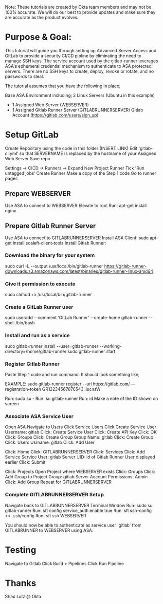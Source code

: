 Note: These tutorials are created by Okta team members and may not be 100% accurate. We will do our best to provide updates and make sure they are accurate as the product evolves.

# Purpose & Goal:

This tutorial will guide you through setting up Advanced Server Access and GitLab to provide a security CI/CD pipline by eliminating the need to manage SSH keys. The service account used by the gitlab-runner leverages ASA's ephemeral credential mechanism to authenticate to ASA protected servers. There are no SSH keys to create, deploy, revoke or rotate, and no passwords to steal.

The tutorial assumes that you have the following in place;

Base ASA Environment including;
2 Linux Servers (Ubuntu in this example)
- 1 Assigned Web Server (WEBSERVER)
- 1 Assigned Gitlab Runner Server (GITLABRUNNERSERVER)
Gitlab Account (https://gitlab.com/users/sign_up)

# Setup GitLab

Create Repository using the code in this folder (INSERT LINK)
Edit 'gitlab-ci.yml' so that SERVERNAME is replaced by the hostname of your Assigned Web Server
Save repo

Settings -> CICD -> Runners -> Expand
New Project Runner
Tick 'Run untagged jobs'
Create Runner
Make a copy of the Step 1 code
Go to runner pages

## Prepare WEBSERVER

Use ASA to connect to WEBSERVER
Elevate to root 
Run: apt-get install nginx

## Prepare Gitlab Runner Server

Use ASA to connect to GITLABRUNNERSERVER
Install ASA Client: sudo apt-get install scaleft-client-tools
Install Gitlab Runner:

### Download the binary for your system
sudo curl -L --output /usr/local/bin/gitlab-runner https://gitlab-runner-downloads.s3.amazonaws.com/latest/binaries/gitlab-runner-linux-amd64

### Give it permission to execute
sudo chmod +x /usr/local/bin/gitlab-runner

### Create a GitLab Runner user
sudo useradd --comment 'GitLab Runner' --create-home gitlab-runner --shell /bin/bash

### Install and run as a service
sudo gitlab-runner install --user=gitlab-runner --working-directory=/home/gitlab-runner
sudo gitlab-runner start

### Register Gitlab Runner
Paste Step 1 code and run command. It should look something like;

EXAMPLE: sudo gitlab-runner register --url https://gitlab.com/ --registration-token GR13234567876543_IucnsW

Run: sudo su -
Run: su gitlab-runner
Run: id
Make a note of the ID shown on screen

### Associate ASA Service User

Open ASA
Navigate to Users
Click Service Users
Click Create Service User
Username: gitlab
Click: Create Service User
Click: Create API Key
Click: OK
Click: Groups
Click: Create Group
Group Name: gitlab
Click: Create Group
Click: Users
Usrname: gitlab
Click: Add User

Click: Home
Click: GITLABRUNNERSERVER
Click: Services
Click: Add Service
Service User: gitlab
Server UID: Id of Gitlab Runner User displayed earlier
Click: Submit

Click: Projects
Open Project where WEBSERVER exists
Click: Groups
Click: Add Group to Project
Group: gitlab
Server Account Permissions: Admin
Click: Add Group
Repeat for GITLABRUNNERSERVER

### Complete GITLABRUNNERSERVER Setup

Navigate back to GITLABRUNNERSERVER Terminal Window
Run: sudo su gitlab-runner
Run: sft config service_auth.enable true
Run: sft ssh-config >> .ssh/config
Run: sft ssh WEBSERVER

You should now be able to authenticate as service user 'gitlab' from GITLABRUNNER to WEBSERVER using ASA.


# Testing

Navigate to Gitlab
Click Build > Pipelines
Click Run Pipeline

# Thanks

Shad Lutz @ Okta